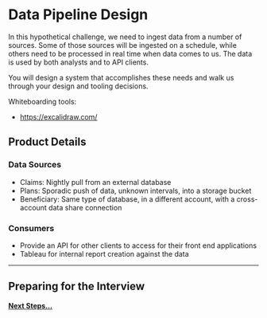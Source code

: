 # Data Pipeline Design

In this hypothetical challenge, we need to ingest data from a number of sources. Some of those sources will be ingested on a schedule, while others need to be processed in real time when data comes to us. The data is used by both analysts and to API clients.

You will design a system that accomplishes these needs and walk us through your design and tooling decisions.

Whiteboarding tools:

- https://excalidraw.com/

## Product Details

### Data Sources

- Claims: Nightly pull from an external database
- Plans: Sporadic push of data, unknown intervals, into a storage bucket
- Beneficiary: Same type of database, in a different account, with a cross-account data share connection

### Consumers

- Provide an API for other clients to access for their front end applications
- Tableau for internal report creation against the data

---

## Preparing for the Interview

**[Next Steps...](../../next-steps-real-time.md)**

